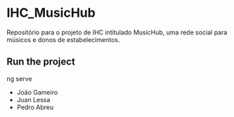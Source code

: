 # IHC_MusicHub
Repositório para o projeto de IHC intitulado MusicHub, uma rede social para 
músicos e donos de estabelecimentos.
## Run the project
ng serve

- João Gameiro
- Juan Lessa
- Pedro Abreu
